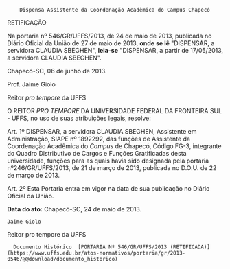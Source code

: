         Dispensa Assistente da Coordenação Acadêmica do Campus Chapecó  

RETIFICAÇÃO

 Na portaria nº 546/GR/UFFS/2013, de 24 de maio de 2013, publicada no Diário Oficial da União de 27 de maio de 2013, **onde se lê** "DISPENSAR, a servidora CLAUDIA SBEGHEN", **leia-se** "DISPENSAR, a partir de 17/05/2013, a servidora CLAUDIA SBEGHEN".

 Chapecó-SC, 06 de junho de 2013.

 Prof. Jaime Giolo

 Reitor *pro tempore* da UFFS

 O REITOR *PRO TEMPORE* DA UNIVERSIDADE FEDERAL DA FRONTEIRA SUL - UFFS, no uso de suas atribuições legais, resolve:

 Art. 1º DISPENSAR, a servidora CLAUDIA SBEGHEN, Assistente em Administração, SIAPE nº 1892292, das funções de Assistente da Coordenação Acadêmica do *Campus* de Chapecó, Código FG-3, integrante do Quadro Distributivo de Cargos e Funções Gratificadas desta universidade, funções para as quais havia sido designada pela portaria nº246/GR/UFFS/2013, de 21 de março de 2013, publicada no D.O.U. de 22 de março de 2013.

 Art. 2º Esta Portaria entra em vigor na data de sua publicação no Diário Oficial da União.

  

   **Data do ato:** Chapecó-SC, 24 de maio de 2013.   
 

    Jaime Giolo   
 Reitor pro tempore da UFFS 

      Documento Histórico  [PORTARIA Nº 546/GR/UFFS/2013 (RETIFICADA)](https://www.uffs.edu.br/atos-normativos/portaria/gr/2013-0546/@@download/documento_historico)     
      